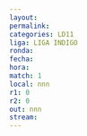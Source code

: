 ```yaml
---
layout: 
permalink: 
categories: LD11
liga: LIGA INDIGO
ronda: 
fecha: 
hora: 
match: 1
local: nnn
r1: 0
r2: 0
out: nnn
stream:
---
```

